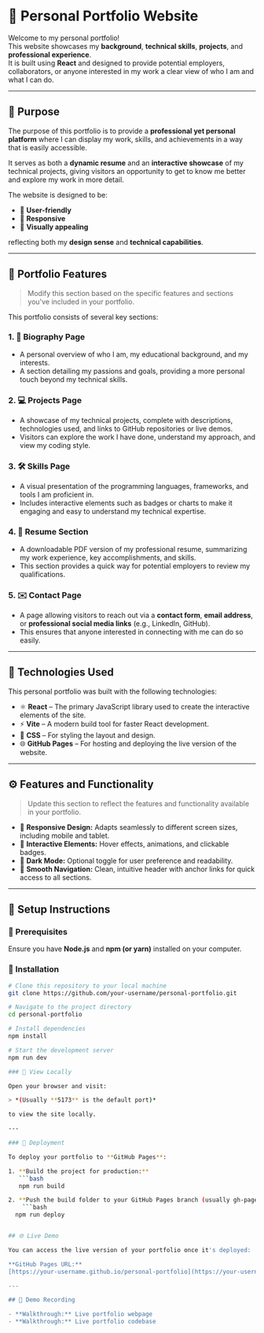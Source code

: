 # 💼 Personal Portfolio Website

Welcome to my personal portfolio!  
This website showcases my **background**, **technical skills**, **projects**, and **professional experience**.  
It is built using **React** and designed to provide potential employers, collaborators, or anyone interested in my work a clear view of who I am and what I can do.

---

## 🎯 Purpose

The purpose of this portfolio is to provide a **professional yet personal platform** where I can display my work, skills, and achievements in a way that is easily accessible.

It serves as both a **dynamic resume** and an **interactive showcase** of my technical projects, giving visitors an opportunity to get to know me better and explore my work in more detail.

The website is designed to be:
- 🧭 **User-friendly**
- 📱 **Responsive**
- 🎨 **Visually appealing**

reflecting both my **design sense** and **technical capabilities**.

---

## 🧩 Portfolio Features

> Modify this section based on the specific features and sections you've included in your portfolio.

This portfolio consists of several key sections:

### 1. 🧍 Biography Page
- A personal overview of who I am, my educational background, and my interests.  
- A section detailing my passions and goals, providing a more personal touch beyond my technical skills.

### 2. 💻 Projects Page
- A showcase of my technical projects, complete with descriptions, technologies used, and links to GitHub repositories or live demos.  
- Visitors can explore the work I have done, understand my approach, and view my coding style.

### 3. 🛠️ Skills Page
- A visual presentation of the programming languages, frameworks, and tools I am proficient in.  
- Includes interactive elements such as badges or charts to make it engaging and easy to understand my technical expertise.

### 4. 📄 Resume Section
- A downloadable PDF version of my professional resume, summarizing my work experience, key accomplishments, and skills.  
- This section provides a quick way for potential employers to review my qualifications.

### 5. ✉️ Contact Page
- A page allowing visitors to reach out via a **contact form**, **email address**, or **professional social media links** (e.g., LinkedIn, GitHub).  
- This ensures that anyone interested in connecting with me can do so easily.

---

## 🧱 Technologies Used

This personal portfolio was built with the following technologies:

- ⚛️ **React** – The primary JavaScript library used to create the interactive elements of the site.  
- ⚡ **Vite** – A modern build tool for faster React development.  
- 🎨 **CSS** – For styling the layout and design.  
- 🌐 **GitHub Pages** – For hosting and deploying the live version of the website.

---

## ⚙️ Features and Functionality

> Update this section to reflect the features and functionality available in your portfolio.

- 📱 **Responsive Design:** Adapts seamlessly to different screen sizes, including mobile and tablet.  
- 🧩 **Interactive Elements:** Hover effects, animations, and clickable badges.  
- 🌙 **Dark Mode:** Optional toggle for user preference and readability.  
- 🧭 **Smooth Navigation:** Clean, intuitive header with anchor links for quick access to all sections.

---

## 🧰 Setup Instructions

### 🧾 Prerequisites
Ensure you have **Node.js** and **npm (or yarn)** installed on your computer.

### 🚀 Installation

```bash
# Clone this repository to your local machine
git clone https://github.com/your-username/personal-portfolio.git

# Navigate to the project directory
cd personal-portfolio

# Install dependencies
npm install

# Start the development server
npm run dev

### 🧭 View Locally

Open your browser and visit:

> *(Usually **5173** is the default port)*

to view the site locally.

---

### 🚀 Deployment

To deploy your portfolio to **GitHub Pages**:

1. **Build the project for production:**
   ```bash
   npm run build

2. **Push the build folder to your GitHub Pages branch (usually gh-pages):**
    ```bash
  npm run deploy


## 🌐 Live Demo

You can access the live version of your portfolio once it's deployed:

**GitHub Pages URL:**  
[https://your-username.github.io/personal-portfolio](https://your-username.github.io/personal-portfolio)

---

## 🎥 Demo Recording

- **Walkthrough:** Live portfolio webpage  
- **Walkthrough:** Live portfolio codebase
